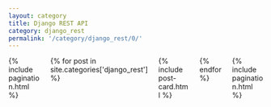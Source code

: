 ```yaml
---
layout: category
title: Django REST API
category: django_rest
permalink: '/category/django_rest/0/'
---
```


<div class="columns is-multiline">
    <div class="column is-12">
        {% include pagination.html %}
    </div>
    {% for post in site.categories['django_rest'] %}
    <div class="column is-12">
        {% include post-card.html %}
    </div>
    {% endfor %}
    <div class="column is-12">
        {% include pagination.html %}
    </div>
</div>